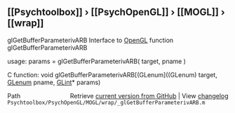 ## [[Psychtoolbox]] &#8250; [[PsychOpenGL]] &#8250; [[MOGL]] &#8250; [[wrap]]

glGetBufferParameterivARB  Interface to [OpenGL](OpenGL) function glGetBufferParameterivARB  
  
usage:  params = glGetBufferParameterivARB( target, pname )  
  
C function:  void glGetBufferParameterivARB[(GLenum]((GLenum) target, [GLenum](GLenum) pname, [GLint](GLint)\* params)  




<div class="code_header" style="text-align:right;">
  <span style="float:left;">Path&nbsp;&nbsp;</span> <span class="counter">Retrieve <a href=
  "https://raw.github.com/Psychtoolbox-3/Psychtoolbox-3/beta/Psychtoolbox/PsychOpenGL/MOGL/wrap/_glGetBufferParameterivARB.m">current version from GitHub</a> | View <a href=
  "https://github.com/Psychtoolbox-3/Psychtoolbox-3/commits/beta/Psychtoolbox/PsychOpenGL/MOGL/wrap/_glGetBufferParameterivARB.m">changelog</a></span>
</div>
<div class="code">
  <code>Psychtoolbox/PsychOpenGL/MOGL/wrap/_glGetBufferParameterivARB.m</code>
</div>

